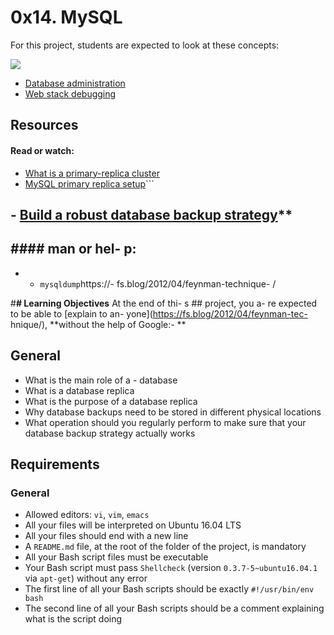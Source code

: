 # 0x14. MySQL

For this project, students are expected to look at these concepts:

![](https://d1.awsstatic.com/asset-repository/products/amazon-rds/1024px-MySQL.ff87215b43fd7292af172e2a5d9b844217262571.png)

- [Database administration](https://intranet.hbtn.io/concepts/49)
- [Web stack debugging](https://intranet.hbtn.io/concepts/68)

## Resources
#### Read or watch:

- [What is a primary-replica cluster](https://www.digitalocean.com/community/tutorials/how-to-choose-a-redundancy-plan-to-ensure-high-availability#sql-replication)
- [MySQL primary replica setup](https://intranet.hbtn.io/rltoken/M2mXERIEQA7w0Pkj85nTNw)```

## - [Build a robust database backup strategy](https://www.databasejournal.com/[features/mssql/de](https://fs.blog/2012/04/feynman-technique/)ve**loping-a-sql-server-backup-strategy.html)**

## #### man or hel- p:

- - ```mysqldump```https://- fs.blog/2012/04/feynman-technique- /

#**# Learning Objectives**
At the end of thi- s ## project, you a- re expected to be able to [explain to an- yone](https://fs.blog/2012/04/feynman-tec- hnique/), **without the help of Google:- **

## General
- What is the main role of a - database
- What is a database replica
- What is the purpose of a database replica
- Why database backups need to be
stored in different physical locations
- What operation should you regularly perform to make sure that your database backup strategy actually works

## Requirements
### General
- Allowed editors: ```vi```, ```vim```, ```emacs```
- All your files will be interpreted on Ubuntu 16.04 LTS
- All your files should end with a new line
- A ```README.md``` file, at the root of the folder of the project, is mandatory
- All your Bash script files must be executable
- Your Bash script must pass ```Shellcheck``` (version ```0.3.7-5~ubuntu16.04.1``` via ```apt-get```) without any error
- The first line of all your Bash scripts should be exactly ```#!/usr/bin/env bash```
- The second line of all your Bash scripts should be a comment explaining what is the script doing

